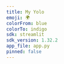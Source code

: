```yaml
---
title: My Yolo
emoji: 🌍
colorFrom: blue
colorTo: indigo
sdk: streamlit
sdk_version: 1.32.2
app_file: app.py
pinned: false
---
```

